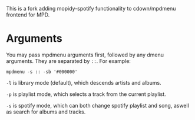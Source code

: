 This is a fork adding mopidy-spotify functionality to cdown/mpdmenu frontend for MPD.

# Arguments

You may pass mpdmenu arguments first, followed by any dmenu arguments. They are separated by `::`. For example:

    mpdmenu -s :: -sb '#000000'

`-l` is library mode (default), which descends artists and albums. 

`-p` is playlist mode, which selects a track from the current playlist.

`-s` is spotify mode, which can both change spotify playlist and song, aswell as search for albums and tracks.


